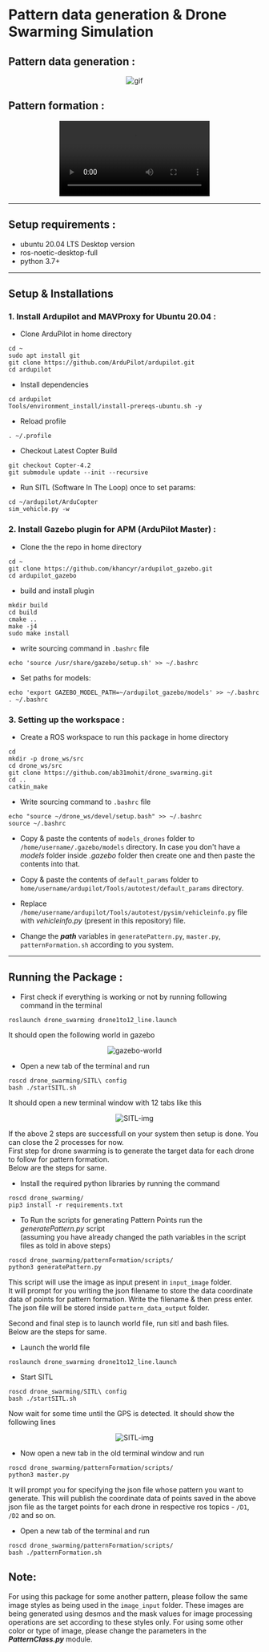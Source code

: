 # Pattern data generation & Drone Swarming Simulation    
## Pattern data generation :    
<div align="center">
  <img src="img-videos/heartPoints.gif" alt="gif" />
</div>


## Pattern formation :    
<div align="center">
  <video controls>
    <source src="img-videos/heartFormation.mp4" type="video/mp4">
    Your browser does not support the video tag.
  </video>
</div>

---   

## Setup requirements :    
- ubuntu 20.04 LTS Desktop version
- ros-noetic-desktop-full
- python 3.7+

---
## Setup & Installations 

### 1. Install Ardupilot and MAVProxy for Ubuntu 20.04 :

- Clone ArduPilot in home directory
```
cd ~
sudo apt install git
git clone https://github.com/ArduPilot/ardupilot.git
cd ardupilot
```

- Install dependencies
```
cd ardupilot
Tools/environment_install/install-prereqs-ubuntu.sh -y
```

- Reload profile 
```
. ~/.profile
```

- Checkout Latest Copter Build
```
git checkout Copter-4.2
git submodule update --init --recursive
```

- Run SITL (Software In The Loop) once to set params:
```
cd ~/ardupilot/ArduCopter
sim_vehicle.py -w
```

### 2. Install Gazebo plugin for APM (ArduPilot Master) :
- Clone the the repo in home directory
```
cd ~
git clone https://github.com/khancyr/ardupilot_gazebo.git
cd ardupilot_gazebo
```

- build and install plugin
```
mkdir build
cd build
cmake ..
make -j4
sudo make install
```

- write sourcing command in `.bashrc` file
```
echo 'source /usr/share/gazebo/setup.sh' >> ~/.bashrc
```
- Set paths for models:
```
echo 'export GAZEBO_MODEL_PATH=~/ardupilot_gazebo/models' >> ~/.bashrc
. ~/.bashrc
```
### 3. Setting up the workspace :  
- Create a ROS workspace to run this package in home directory
```
cd
mkdir -p drone_ws/src
cd drone_ws/src
git clone https://github.com/ab31mohit/drone_swarming.git
cd ..
catkin_make
```

- Write sourcing command to `.bashrc` file
```
echo "source ~/drone_ws/devel/setup.bash" >> ~/.bashrc
source ~/.bashrc
```

- Copy & paste the contents of `models_drones` folder to `/home/username/.gazebo/models` directory. In case you don't have a *models* folder inside *.gazebo* folder then create one and then paste the contents into that.    

- Copy & paste the contents of `default_params` folder to `home/username/ardupilot/Tools/autotest/default_params` directory.   

- Replace `/home/username/ardupilot/Tools/autotest/pysim/vehicleinfo.py` file with *vehicleinfo.py* (present in this repository) file.

- Change the ***path*** variables in `generatePattern.py`, `master.py`, `patternFormation.sh` according to you system.

---

## Running the Package : 

- First check if everything is working or not by running following command in the terminal  
```
roslaunch drone_swarming drone1to12_line.launch  
```

It should open the following world in gazebo    
<div align="center">
  <img src="img-videos/line_world.png" alt="gazebo-world" />
</div>


- Open a new tab of the terminal and run
```
roscd drone_swarming/SITL\ config
bash ./startSITL.sh
```
It should open a new terminal window with 12 tabs like this    
<div align="center">
  <img src="img-videos/SITL.png" alt="SITL-img" />
</div>

If the above 2 steps are successfull on your system then setup is done. You can close the 2 processes for now.    
First step for drone swarming is to generate the target data for each drone to follow for pattern formation.    
Below are the steps for same.

- Install the required python libraries by running the command    
```
roscd drone_swarming/
pip3 install -r requirements.txt
```
- To Run the scripts for generating Pattern Points run the *generatePattern.py* script    
(assuming you have already changed the path variables in the script files as told in above steps)
```
roscd drone_swarming/patternFormation/scripts/
python3 generatePattern.py
```
This script will use the image as input present in `input_image` folder.    
It will prompt for you writing the json filename to store the data coordinate data of points for pattern formation. Write the filename & then press enter.    
The json file will be stored inside `pattern_data_output` folder.   
    
Second and final step is to launch world file, run sitl and bash files.    
Below are the steps for same.    

- Launch the world file
```
roslaunch drone_swarming drone1to12_line.launch
```

- Start SITL
```
roscd drone_swarming/SITL\ config
bash ./startSITL.sh
```

Now wait for some time until the GPS is detected. It should show the following lines    
<div align="center">
  <img src="img-videos/sitlGPS_detected.png" alt="SITL-img" />
</div>

- Now open a new tab in the old terminal window and run
```
roscd drone_swarming/patternFormation/scripts/
python3 master.py
```

It will prompt you for specifying the json file whose pattern you want to generate.
This will publish the coordinate data of points saved in the above json file as the target points for each drone in respective ros topics - `/D1`, `/D2` and so on.

- Open a new tab of the terminal and run
```
roscd drone_swarming/patternFormation/scripts/
bash ./patternFormation.sh
```

## Note:    
For using this package for some another pattern, please follow the same image styles as being used in the `image_input` folder. These images are being generated using desmos and the mask values for image processing operations are set according to these styles only. For using some other color or type of image, please change the parameters in the ***PatternClass.py*** module.
